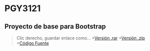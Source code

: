# PGY3121

## Proyecto de  base para Bootstrap
>Clic derecho, guardar enlace como...
+[Versión .rar](https://github.com/PameGatica/PGY3121/blob/main/005/base.rar)
+[Versión .zip](https://github.com/PameGatica/PGY3121/blob/main/005/base.zip)
+[Código Fuente](https://github.com/PameGatica/PGY3121/tree/main/005/base)